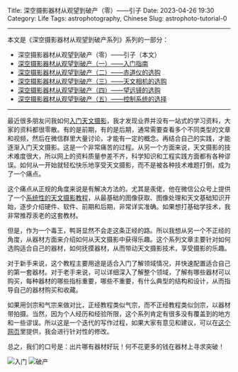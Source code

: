 Title: 深空摄影器材从观望到破产（零）——引子
Date: 2023-04-26 19:30
Category: Life
Tags: astrophotography, Chinese
Slug: astrophoto-tutorial-0


---

本文是《深空摄影器材从观望到破产系列》系列的一部分：

* 深空摄影器材从观望到破产（零）——引子（本文）
* [深空摄影器材从观望到破产（一）——入门指南](/astrophoto-tutorial-1.html)
* [深空摄影器材从观望到破产（二）——赤道仪的选购](/astrophoto-tutorial-2.html)
* [深空摄影器材从观望到破产（三）——天文相机的选购](/astrophoto-tutorial-3.html)
* [深空摄影器材从观望到破产（四）——望远镜的选购](/astrophoto-tutorial-4.html)
* [深空摄影器材从观望到破产（五）——控制系统的选择](/astrophoto-tutorial-5.html)

---

最近很多朋友问我如何[入门天文摄影](https://yage.ai/shen-kong-she-ying-de-meng-xin-fan-mian-zhi-nan-qian-qi-keng.html)，我才发现业界并没有一站式的学习资料，大家的资料都很零散。有的是前期，有的是后期，通常需要查看多个不同类型的文章和视频，然后在微信群里大量讨论，才能有一定的概念。再结合自己的实践，才能逐渐入门天文摄影。这是一个非常痛苦的过程。从另一个方面来说，天文摄影的技术难度很大，所以网上的资料质量参差不齐，科学知识和工程实践方面都有各种谬误。如何从一开始就轻松快乐地享受天文摄影，而不是被各种技术难题打倒，成为了一个痛点。

这个痛点从正规的角度来说是有解决方法的。尤其是汞佬，他在微信公众号上提供了一个[系统性的天文摄影教程](https://mp.weixin.qq.com/s/cGIcNVU8yuWVHi6QilyM5g)，从最基础的图像获取、图像处理和天文基础知识开始，逐步介绍硬件、软件、前期和后期，非常详实准确。如果想打基础学技术，我非常推荐汞老的这套教材。

但是，作为一个毒王，鸭哥显然不会走这条正经的路。所以我想从另一个不正经的角度，从器材方面来介绍如何从天文摄影中获得乐趣。这个系列文章主要针对如何选购适合自己的器材，如何抚摸器材，从而带动天文摄影技术，享受摄影的乐趣。

对于新手来说，这个教程主要用途是适合入门了解领域情况，并快速配置适合自己的第一套器材。对于老手来说，可以详细深入了解整个领域，了解有哪些器材可以购买，每种器材的哪些指标重要，哪些不重要，有什么典型的结构和设计，从而指导自己的器材购买和收藏。

如果用剑宗和气宗来做对比，正经教程类似气宗，而不正经教程类似剑宗，以器材带拍摄。当然，因为个人经历和经验所限，这个系列肯定有很多没有覆盖到的地方和一些谬误。所以这是一个迭代的写作过程，如果大家有意见和建议，可以在[这个网页](https://docs.qq.com/form/page/DQXdEb2VuRXBoamxC)里提供，我会进行针对性的修改。

总之，我们的口号是：出片哪有器材好玩！何不花更多的钱在器材上寻求突破！

![入门](/images/astrophoto-tutorial-0-begin.png)
![破产](/images/astrophoto-tutorial-0-bankrupt.png)